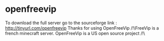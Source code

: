 # openfreevip
To download the full server go to the sourceforge link : http://tinyurl.com/openfreevip
Thanks for using OpenFreeVip
/!\FreeVip is a french minecraft server. OpenFreeVip is a US open source project /!\
